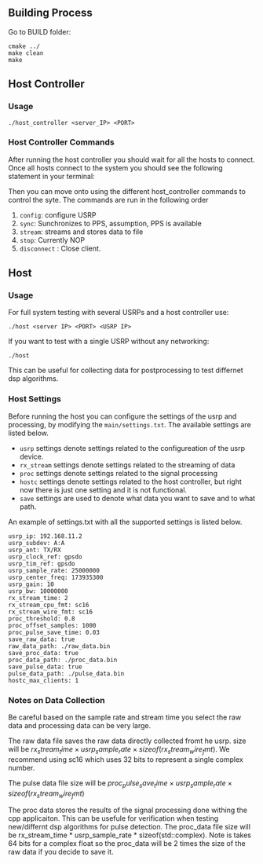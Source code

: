 ## Building Process

Go to BUILD folder:
```
cmake ../
make clean
make
```
## Host Controller

### Usage

```
./host_controller <server_IP> <PORT>
```

### Host Controller Commands

After running the host controller you should wait for all the hosts to connect. Once all hosts connect to the system you should see the following statement in your terminal:

Then you can move onto using the different host_controller commands to control the syte. The commands are run in the following order
1) `config`: configure USRP
2) `sync`: Sunchronizes to PPS, assumption, PPS is available
3) `stream`: streams and stores data to file
4) `stop`: Currently NOP
5) `disconnect` : Close client.

## Host

### Usage

For full system testing with several USRPs and a host controller use:
  
```
./host <server IP> <PORT> <USRP IP>
```
  
If you want to test with a single USRP without any networking: 
```
./host
```
This can be useful for collecting data for postprocessing to test differnet dsp algorithms. 

### Host Settings

Before running the host you can configure the settings of the usrp and processing, by modifying the  `main/settings.txt`. The available settings are listed below. 

- `usrp` settings denote settings related to the configureation of the usrp device.  
- `rx_stream` settings denote settings related to the streaming of data
- `proc` settings denote settings related to the signal processing
- `hostc` settings denote settings related to the host controller, but right now there is just one setting and it is not functional. 
- `save` settings are used to denote what data you want to save and to what path.  

An example of settings.txt with all the supported settings is listed below. 

```
usrp_ip: 192.168.11.2
usrp_subdev: A:A
usrp_ant: TX/RX
usrp_clock_ref: gpsdo
usrp_tim_ref: gpsdo
usrp_sample_rate: 25000000
usrp_center_freq: 173935300
usrp_gain: 10
usrp_bw: 10000000
rx_stream_time: 2
rx_stream_cpu_fmt: sc16
rx_stream_wire_fmt: sc16
proc_threshold: 0.8
proc_offset_samples: 1000
proc_pulse_save_time: 0.03
save_raw_data: true
raw_data_path: ./raw_data.bin
save_proc_data: true
proc_data_path: ./proc_data.bin
save_pulse_data: true
pulse_data_path: ./pulse_data.bin
hostc_max_clients: 1
```

### Notes on Data Collection

Be careful based on the sample rate and stream time you select the raw data and processing data can be very large.

The raw data file saves the raw data directly collected fromt he usrp. size will be $rx_stream_time \times usrp_sample_rate \times sizeof(rx_stream_wire_fmt)$. We recommend using sc16 which uses 32 bits to represent a single complex number. 

The pulse data file size will be ${proc_pulse_save_time} \times {usrp_sample_rate} \times {sizeof(rx_stream_wire_fmt)}$

The proc data stores the results of the signal processing done withing the cpp applicaiton. This can be usefule for verification when testing new/differnt dsp algorithms for pulse detection. The proc_data file size will be rx_stream_time * usrp_sample_rate * sizeof(std::complex<float>). Note is takes 64 bits for a complex float so the proc_data will be 2 times the size of the raw data if you decide to save it.  




